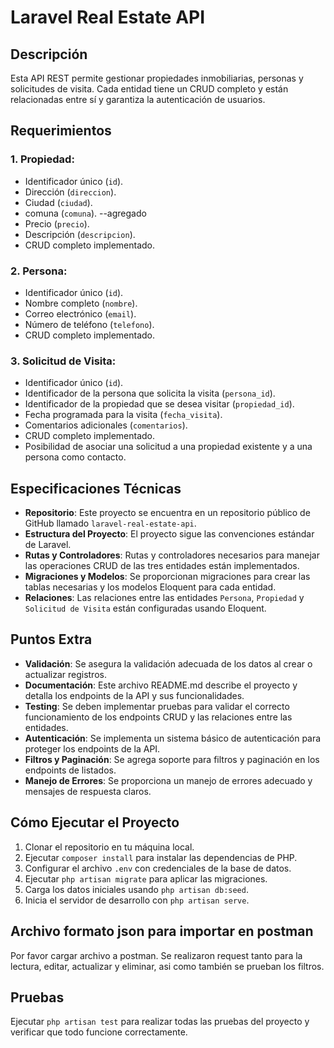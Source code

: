 
# Laravel Real Estate API

## Descripción
Esta API REST permite gestionar propiedades inmobiliarias, personas y solicitudes de visita. Cada entidad tiene un CRUD completo y están relacionadas entre sí y garantiza la autenticación de usuarios.

## Requerimientos

### 1. Propiedad:
- Identificador único (`id`).
- Dirección (`direccion`).
- Ciudad (`ciudad`).
- comuna (`comuna`). --agregado
- Precio (`precio`).
- Descripción (`descripcion`).
- CRUD completo implementado.

### 2. Persona:
- Identificador único (`id`).
- Nombre completo (`nombre`).
- Correo electrónico (`email`).
- Número de teléfono (`telefono`).
- CRUD completo implementado.

### 3. Solicitud de Visita:
- Identificador único (`id`).
- Identificador de la persona que solicita la visita (`persona_id`).
- Identificador de la propiedad que se desea visitar (`propiedad_id`).
- Fecha programada para la visita (`fecha_visita`).
- Comentarios adicionales (`comentarios`).
- CRUD completo implementado.
- Posibilidad de asociar una solicitud a una propiedad existente y a una persona como contacto.

## Especificaciones Técnicas
- **Repositorio**: Este proyecto se encuentra en un repositorio público de GitHub llamado `laravel-real-estate-api`.
- **Estructura del Proyecto**: El proyecto sigue las convenciones estándar de Laravel.
- **Rutas y Controladores**: Rutas y controladores necesarios para manejar las operaciones CRUD de las tres entidades están implementados.
- **Migraciones y Modelos**: Se proporcionan migraciones para crear las tablas necesarias y los modelos Eloquent para cada entidad.
- **Relaciones**: Las relaciones entre las entidades `Persona`, `Propiedad` y `Solicitud de Visita` están configuradas usando Eloquent.

## Puntos Extra
- **Validación**: Se asegura la validación adecuada de los datos al crear o actualizar registros.
- **Documentación**: Este archivo README.md describe el proyecto y detalla los endpoints de la API y sus funcionalidades.
- **Testing**: Se deben implementar pruebas para validar el correcto funcionamiento de los endpoints CRUD y las relaciones entre las entidades.
- **Autenticación**: Se implementa un sistema básico de autenticación para proteger los endpoints de la API.
- **Filtros y Paginación**: Se agrega soporte para filtros y paginación en los endpoints de listados.
- **Manejo de Errores**: Se proporciona un manejo de errores adecuado y mensajes de respuesta claros.

## Cómo Ejecutar el Proyecto
1. Clonar el repositorio en tu máquina local.
2. Ejecutar `composer install` para instalar las dependencias de PHP.
3. Configurar el archivo `.env` con credenciales de la base de datos.
4. Ejecutar `php artisan migrate` para aplicar las migraciones.
5. Carga los datos iniciales usando `php artisan db:seed`.
6. Inicia el servidor de desarrollo con `php artisan serve`.

## Archivo formato json para importar en postman
Por favor cargar archivo a postman. Se realizaron request tanto para la lectura, editar, actualizar y eliminar, asi como también se prueban los filtros.

## Pruebas
Ejecutar `php artisan test` para realizar todas las pruebas del proyecto y verificar que todo funcione correctamente.

